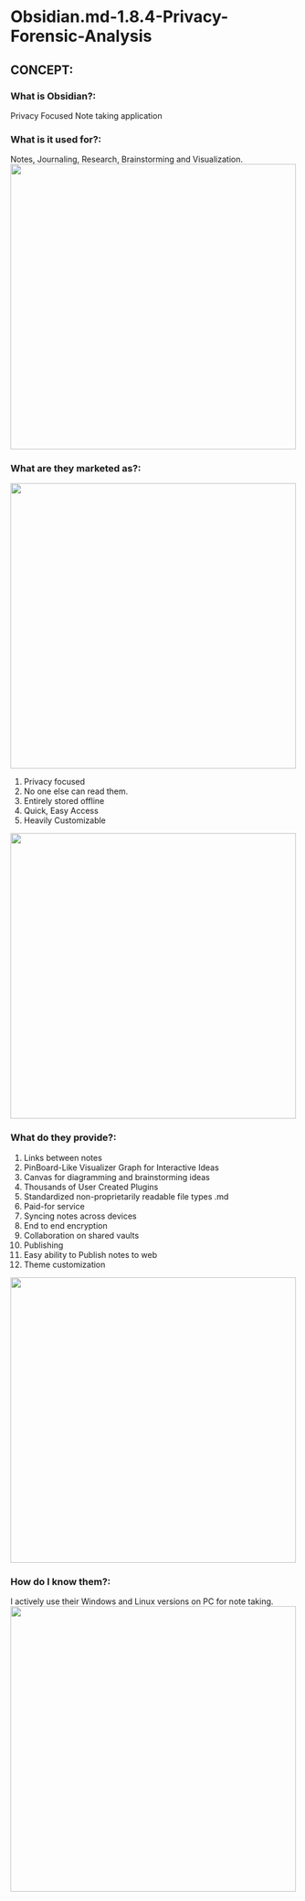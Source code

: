 # Obsidian.md-1.8.4-Privacy-Forensic-Analysis

<h2>CONCEPT:</h2>
<h3>What is Obsidian?:</h3> 
Privacy Focused Note taking application
<h3>What is it used for?:</h3>
Notes, Journaling, Research, Brainstorming and Visualization.
<img src="" alt="" width="500"  />
<h3>What are they marketed as?: </h3>
<img src="" alt="" width="500"  />
<ol>
<li>Privacy focused</li>
<li>No one else can read them.</li>
<li>Entirely stored offline</li>
<li>Quick, Easy Access</li>
<li>Heavily Customizable</li>
</ol>
<img src="" alt="" width="500"  />
<h3>What do they provide?: </h3>
<ol>
<li>Links between notes</li>
<li>PinBoard-Like Visualizer Graph for Interactive Ideas</li>
<li>Canvas for diagramming and brainstorming ideas</li>
<li>Thousands of User Created Plugins</li>
<li>Standardized non-proprietarily readable file types .md</li>
<li>Paid-for service</li>
<li>Syncing notes across devices</li>
<li>End to end encryption</li>
<li>Collaboration on shared vaults</li>
<li>Publishing</li>
<li>Easy ability to Publish notes to web</li>
<li>Theme customization</li>
</ol>
<img src="" alt="" width="500"  />
<h3>How do I know them?: </h3>
I actively use their Windows and Linux versions on PC for note taking.
<img src="" alt="" width="500"  />
